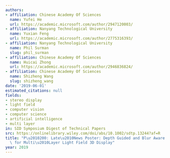 ```yaml
---
authors:
- affiliation: Chinese Academy Of Sciences
  name: Yufei He
  url: https://academic.microsoft.com/author/2947120003/
- affiliation: Nanyang Technological University
  name: Yuxian Feng
  url: https://academic.microsoft.com/author/2775316393/
- affiliation: Nanyang Technological University
  name: Phil Surman
  slug: phil_surman
- affiliation: Chinese Academy Of Sciences
  name: Huicai Zhong
  url: https://academic.microsoft.com/author/2946836824/
- affiliation: Chinese Academy Of Sciences
  name: Shizheng Wang
  slug: shizheng_wang
date: '2019-06-01'
estimated_citations: null
fields:
- stereo display
- light field
- computer vision
- computer science
- artificial intelligence
- multi layer
in: SID Symposium Digest of Technical Papers
src: https://onlinelibrary.wiley.com/doi/abs/10.1002/sdtp.13244?af=R
title: "P\u2010200: Late\u2010News Poster: Depth Guided and Blur Aware Optimization\
  \ for Multi\u2010Layer Light Field 3D Display"
year: 2019
---
```

